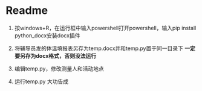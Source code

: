 # Readme

1. 按windows+R，在运行框中输入powershell打开powershell，输入pip install python_docx安装docx插件

2. 将辅导员发的体温填报表另存为temp.docx并和temp.py置于同一目录下 **一定要另存为docx格式，否则没法运行**

3. 编辑temp.py，修改测量人和活动地点

4. 运行temp.py 大功告成

